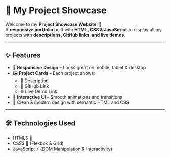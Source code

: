# 🚀 My Project Showcase

Welcome to my **Project Showcase Website**! 🌟  
A **responsive portfolio** built with **HTML, CSS & JavaScript** to display all my projects with **descriptions, GitHub links, and live demos**.  

---

## ✨ Features
- 📱 **Responsive Design** – Looks great on mobile, tablet & desktop  
- 🖼️ **Project Cards** – Each project shows:
  - 📄 Description
  - 🔗 GitHub Link
  - 🌐 Live Demo Link  
- 💫 **Interactive UI** – Smooth animations and transitions  
- 🎨 Clean & modern design with semantic HTML and CSS  

---

## 🛠️ Technologies Used
- HTML5 📝  
- CSS3 🎨 (Flexbox & Grid)  
- JavaScript ⚡ (DOM Manipulation & Interactivity) 
